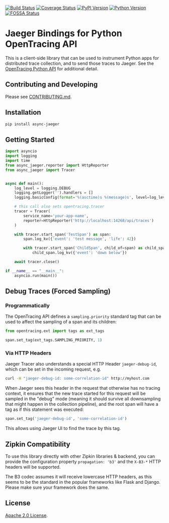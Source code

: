 [![Build Status][ci-img]][ci] [![Coverage Status][cov-img]][cov] [![PyPI Version][pypi-img]][pypi] [![Python Version][pythonversion-img]][pythonversion] [![FOSSA Status][fossa-img]][fossa]

# Jaeger Bindings for Python OpenTracing API

This is a client-side library that can be used to instrument Python apps
for distributed trace collection, and to send those traces to Jaeger.
See the [OpenTracing Python API](https://github.com/opentracing/opentracing-python)
for additional detail.

## Contributing and Developing

Please see [CONTRIBUTING.md](./CONTRIBUTING.md).

## Installation

```bash
pip install async-jaeger
```

## Getting Started

```python
import asyncio
import logging
import time
from async_jaeger.reporter import HttpReporter
from async_jaeger import Tracer


async def main():
    log_level = logging.DEBUG
    logging.getLogger('').handlers = []
    logging.basicConfig(format='%(asctime)s %(message)s', level=log_level)

    # this call also sets opentracing.tracer
    tracer = Tracer(
        service_name='your-app-name',
        reporter=HttpReporter('http://localhost:14268/api/traces')
    )

    with tracer.start_span('TestSpan') as span:
        span.log_kv({'event': 'test message', 'life': 42})

        with tracer.start_span('ChildSpan', child_of=span) as child_span:
            child_span.log_kv({'event': 'down below'})

    await tracer.close()

if __name__ == "__main__":
    asyncio.run(main())
```

## Debug Traces (Forced Sampling)

### Programmatically

The OpenTracing API defines a `sampling.priority` standard tag that
can be used to affect the sampling of a span and its children:

```python
from opentracing.ext import tags as ext_tags

span.set_tag(ext_tags.SAMPLING_PRIORITY, 1)
```

### Via HTTP Headers

Jaeger Tracer also understands a special HTTP Header `jaeger-debug-id`,
which can be set in the incoming request, e.g.

```sh
curl -H "jaeger-debug-id: some-correlation-id" http://myhost.com
```

When Jaeger sees this header in the request that otherwise has no
tracing context, it ensures that the new trace started for this
request will be sampled in the "debug" mode (meaning it should survive
all downsampling that might happen in the collection pipeline), and
the root span will have a tag as if this statement was executed:

```python
span.set_tag('jaeger-debug-id', 'some-correlation-id')
```

This allows using Jaeger UI to find the trace by this tag.

## Zipkin Compatibility

To use this library directly with other Zipkin libraries & backend,
you can provide the configuration property `propagation: 'b3'` and the
`X-B3-*` HTTP headers will be supported.

The B3 codec assumes it will receive lowercase HTTP headers, as this seems
to be the standard in the popular frameworks like Flask and Django.
Please make sure your framework does the same.

## License

[Apache 2.0 License](./LICENSE).

[ci-img]: https://github.com/jaegertracing/jaeger-client-python/workflows/Unit%20Tests/badge.svg?branch=master
[ci]: https://github.com/jaegertracing/jaeger-client-python/actions?query=branch%3Amaster
[cov-img]: https://codecov.io/gh/jaegertracing/jaeger-client-python/branch/master/graph/badge.svg
[cov]: https://codecov.io/gh/jaegertracing/jaeger-client-python
[pypi-img]: https://badge.fury.io/py/jaeger-client.svg
[pypi]: https://badge.fury.io/py/jaeger-client
[pythonversion-img]: https://img.shields.io/pypi/pyversions/jaeger-client.svg
[pythonversion]: https://pypi.org/project/jaeger-client
[fossa-img]: https://app.fossa.io/api/projects/git%2Bgithub.com%2Fjaegertracing%2Fjaeger-client-python.svg?type=shield
[fossa]: https://app.fossa.io/projects/git%2Bgithub.com%2Fjaegertracing%2Fjaeger-client-python?ref=badge_shield
